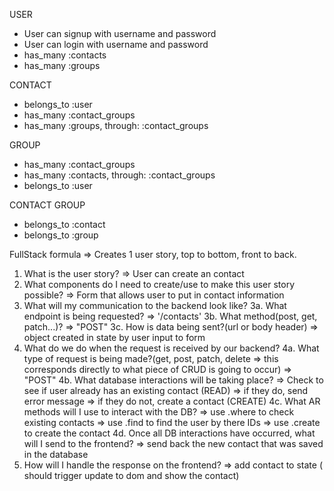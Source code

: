 USER
- User can signup with username and password
- User can login with username and password
- has_many :contacts
- has_many :groups

CONTACT
- belongs_to :user
- has_many :contact_groups
- has_many :groups, through: :contact_groups

GROUP
- has_many :contact_groups
- has_many :contacts, through: :contact_groups
- belongs_to :user

CONTACT GROUP
- belongs_to :contact
- belongs_to :group

FullStack formula => Creates 1 user story, top to bottom, front to back.
1. What is the user story?
   => User can create an contact
2. What components do I need to create/use to make this user story possible?
   => Form that allows user to put in contact information
3. What will my communication to the backend look like?
   3a. What endpoint is being requested?
       => '/contacts'
   3b. What method(post, get, patch...)?
       => "POST"
   3c. How is data being sent?(url or body header)
       => object created in state by user input to form
4. What do we do when the request is received by our backend?
   4a. What type of request is being made?(get, post, patch, delete => this corresponds directly to what piece of CRUD is going to occur)
       => "POST"
   4b. What database interactions will be taking place?
       => Check to see if user already has an existing contact (READ)
       => if they do, send error message
       => if they do not, create a contact (CREATE)
   4c. What AR methods will I use to interact with the DB?
       => use .where to check existing contacts
       => use .find to find the user by there IDs
       => use .create to create the contact
   4d. Once all DB interactions have occurred, what will I send to the frontend?
       => send back the new contact that was saved in the database
5. How will I handle the response on the frontend? 
   => add contact to state ( should trigger update to dom and show the contact)